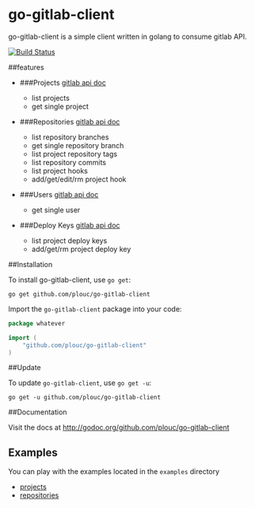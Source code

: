 go-gitlab-client
================

go-gitlab-client is a simple client written in golang to consume gitlab API.

[![Build Status](https://travis-ci.org/plouc/go-gitlab-client.png?branch=master)](https://travis-ci.org/plouc/go-gitlab-client)


##features

*	
	###Projects [gitlab api doc](http://api.gitlab.org/projects.html)
	* list projects
	* get single project

*	
	###Repositories [gitlab api doc](http://api.gitlab.org/repositories.html)
	* list repository branches
	* get single repository branch
	* list project repository tags
	* list repository commits
	* list project hooks
	* add/get/edit/rm project hook

*	
	###Users [gitlab api doc](http://api.gitlab.org/users.html)
	* get single user

*	
	###Deploy Keys [gitlab api doc](http://api.gitlab.org/deploy_keys.html)
	* list project deploy keys
	* add/get/rm project deploy key




##Installation

To install go-gitlab-client, use `go get`:

    go get github.com/plouc/go-gitlab-client

Import the `go-gitlab-client` package into your code:

```go
package whatever

import (
    "github.com/plouc/go-gitlab-client"
)
```


##Update

To update `go-gitlab-client`, use `go get -u`:

    go get -u github.com/plouc/go-gitlab-client


##Documentation

Visit the docs at http://godoc.org/github.com/plouc/go-gitlab-client


## Examples

You can play with the examples located in the `examples` directory

* [projects](https://github.com/plouc/go-gitlab-client/tree/master/examples/projects)
* [repositories](https://github.com/plouc/go-gitlab-client/tree/master/examples/repositories)